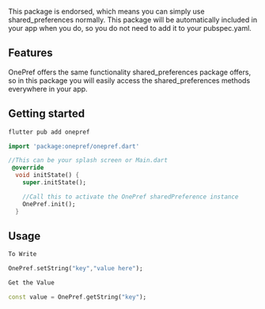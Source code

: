 

This package is endorsed, which means you can simply use shared_preferences normally. 
This package will be automatically included in your app when you do, so you do not need to add it to your pubspec.yaml.

## Features

OnePref offers the same functionality shared_preferences package offers, so in this package you will easily access the
shared_preferences methods everywhere in your app.

## Getting started

```dart
flutter pub add onepref
```

```dart
import 'package:onepref/onepref.dart' 
```

```dart
//This can be your splash screen or Main.dart
 @override
  void initState() {
    super.initState();

    //Call this to activate the OnePref sharedPreference instance
    OnePref.init();
  }

```

## Usage

```dart
To Write

OnePref.setString("key","value here");
```

```dart
Get the Value

const value = OnePref.getString("key");
```

